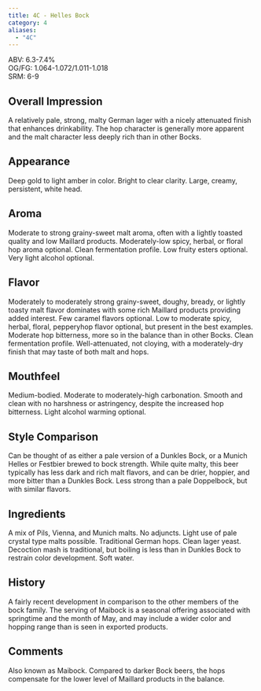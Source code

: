 ```yaml
---
title: 4C - Helles Bock
category: 4
aliases: 
  - "4C"
---
```


ABV: 6.3-7.4%  
OG/FG: 1.064-1.072/1.011-1.018  
SRM: 6-9  

## Overall Impression
A relatively pale, strong, malty German lager with a nicely attenuated finish that enhances drinkability. The hop character is generally more apparent and the malt character less deeply rich than in other Bocks.

## Appearance
Deep gold to light amber in color. Bright to clear clarity. Large, creamy, persistent, white head.

## Aroma
Moderate to strong grainy-sweet malt aroma, often with a lightly toasted quality and low Maillard products. Moderately-low spicy, herbal, or floral hop aroma optional. Clean fermentation profile. Low fruity esters optional. Very light alcohol optional.

## Flavor
Moderately to moderately strong grainy-sweet, doughy, bready, or lightly toasty malt flavor dominates with some rich Maillard products providing added interest. Few caramel flavors optional. Low to moderate spicy, herbal, floral, pepperyhop flavor optional, but present in the best examples. Moderate hop bitterness, more so in the balance than in other Bocks. Clean fermentation profile. Well-attenuated, not cloying, with a moderately-dry finish that may taste of both malt and hops.

## Mouthfeel
Medium-bodied. Moderate to moderately-high carbonation. Smooth and clean with no harshness or astringency, despite the increased hop bitterness. Light alcohol warming optional.

## Style Comparison
Can be thought of as either a pale version of a Dunkles Bock, or a Munich Helles or Festbier brewed to bock strength. While quite malty, this beer typically has less dark and rich malt flavors, and can be drier, hoppier, and more bitter than a Dunkles Bock. Less strong than a pale Doppelbock, but with similar flavors.

## Ingredients
A mix of Pils, Vienna, and Munich malts. No adjuncts. Light use of pale crystal type malts possible. Traditional German hops. Clean lager yeast. Decoction mash is traditional, but boiling is less than in Dunkles Bock to restrain color development. Soft water.

## History
A fairly recent development in comparison to the other members of the bock family. The serving of Maibock is a seasonal offering associated with springtime and the month of May, and may include a wider color and hopping range than is seen in exported products.

## Comments
Also known as Maibock. Compared to darker Bock beers, the hops compensate for the lower level of Maillard products in the balance.
